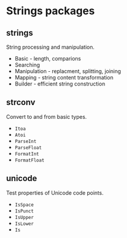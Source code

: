 # Strings packages

## strings

String processing and manipulation.

- Basic - length, comparions
- Searching
- Manipulation - replacment, splitting, joining
- Mapping - string content transformation
- Builder - efficient string construction


## strconv

Convert to and from basic types.

- `Itoa`
- `Atoi`
- `ParseInt`
- `ParseFloat`
- `FormatInt`
- `FormatFloat`


## unicode

Test properties of Unicode code points.

- `IsSpace`
- `IsPunct`
- `IsUpper`
- `IsLower`
- `Is`

